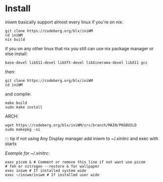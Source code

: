 # Install 

iniwm basically support almost every linux if you're on nix:

```
git clone https://codeberg.org/blx/iniWM
cd iniWM
nix build
```

if you on any other linux that nix you still can use nix package manager or else install:
```
base-devel libX11-devel libXft-devel libXinerama-devel libX11 gcc
```

then:
```
git clone https://codeberg.org/blx/iniWM
cd iniWM
```

and compile:
```
make build
sudo make install
```

ARCH:
```
wget https://codeberg.org/blx/iniWM/src/branch/MAIN/PKGBUILD
sudo makepkg -si
```

::: tip 
if not using Any Display manager add iniwm
to ~/.xinitrc and exec with startx

*Example for ~/.xinitrc:*
```
exec picom & # Comment or remove this line if not want use picom
# feh or nitrogen --restore & for wallpaper
exec iniwm # If installed system wide
exec ~/iniwm/iniwm # If installed user wide
```
